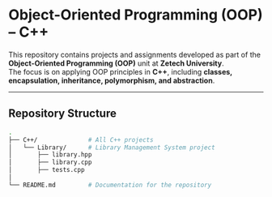 # Object-Oriented Programming (OOP) – C++

This repository contains projects and assignments developed as part of the **Object-Oriented Programming (OOP)** unit at **Zetech University**.  
The focus is on applying OOP principles in **C++**, including **classes, encapsulation, inheritance, polymorphism, and abstraction**.  

---

## Repository Structure

```bash
.
├── C++/              # All C++ projects
│   └── Library/      # Library Management System project
│       ├── library.hpp
│       ├── library.cpp
│       ├── tests.cpp
│
└── README.md         # Documentation for the repository

